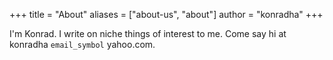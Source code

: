 +++
title = "About"
aliases = ["about-us", "about"]
author = "konradha"
+++

I'm Konrad. I write on niche things of interest to me. Come say hi at konradha `email_symbol` yahoo.com.
